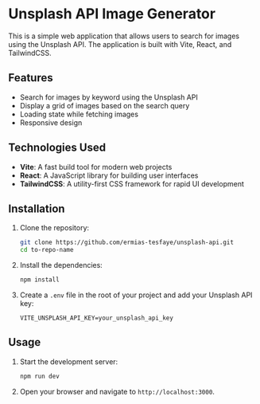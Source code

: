 # Unsplash API Image Generator

This is a simple web application that allows users to search for images using the Unsplash API. The application is built with Vite, React, and TailwindCSS.

## Features

- Search for images by keyword using the Unsplash API
- Display a grid of images based on the search query
- Loading state while fetching images
- Responsive design

## Technologies Used

- **Vite**: A fast build tool for modern web projects
- **React**: A JavaScript library for building user interfaces
- **TailwindCSS**: A utility-first CSS framework for rapid UI development

## Installation

1. Clone the repository:

    ```bash
    git clone https://github.com/ermias-tesfaye/unsplash-api.git
    cd to-repo-name
    ```

2. Install the dependencies:

    ```bash
    npm install
    ```

3. Create a `.env` file in the root of your project and add your Unsplash API key:

    ```plaintext
    VITE_UNSPLASH_API_KEY=your_unsplash_api_key
    ```

## Usage

1. Start the development server:

    ```bash
    npm run dev
    ```

2. Open your browser and navigate to `http://localhost:3000`.

